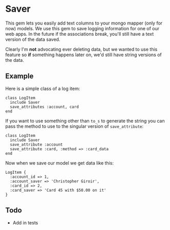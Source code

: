 # Saver

This gem lets you easily add text columns to your mongo mapper (only for now)
models. We use this gem to save logging information for one of our web apps. In
the future if the associations break, you'll still have a text version of the
data saved.

Clearly I'm **not** advocating ever deleting data, but we wanted to use this
feature so **if** something happens later on, we'd still have string versions of
the data.

## Example

Here is a simple class of a log item:

    class LogItem
      include Saver
      save_attributes :account, card
    end

If you want to use something other than `to_s` to generate the string you can
pass the method to use to the singular version of `save_attribute`:

    class LogItem
      include Saver
      save_attribute :account
      save_attribute :card, :method => :card_data
    end

Now when we save our model we get data like this:

    LogItem {
      :account_id => 1,
      :account_saver => 'Christopher Giroir',
      :card_id => 2,
      :card_saver => 'Card 45 with $50.00 on it'
    }

## Todo

* Add in tests
